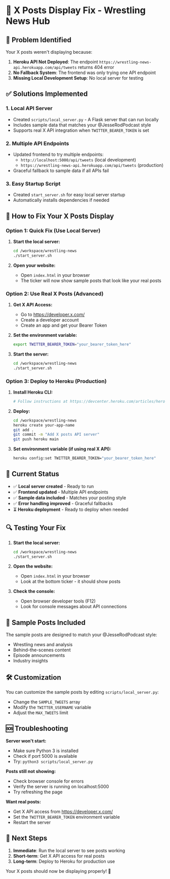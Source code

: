 # 🔧 X Posts Display Fix - Wrestling News Hub

## 🚨 Problem Identified

Your X posts weren't displaying because:

1. **Heroku API Not Deployed**: The endpoint `https://wrestling-news-api.herokuapp.com/api/tweets` returns 404 error
2. **No Fallback System**: The frontend was only trying one API endpoint
3. **Missing Local Development Setup**: No local server for testing

## ✅ Solutions Implemented

### 1. Local API Server
- Created `scripts/local_server.py` - A Flask server that can run locally
- Includes sample data that matches your @JesseRodPodcast style
- Supports real X API integration when `TWITTER_BEARER_TOKEN` is set

### 2. Multiple API Endpoints
- Updated frontend to try multiple endpoints:
  - `http://localhost:5000/api/tweets` (local development)
  - `https://wrestling-news-api.herokuapp.com/api/tweets` (production)
- Graceful fallback to sample data if all APIs fail

### 3. Easy Startup Script
- Created `start_server.sh` for easy local server startup
- Automatically installs dependencies if needed

## 🚀 How to Fix Your X Posts Display

### Option 1: Quick Fix (Use Local Server)

1. **Start the local server:**
   ```bash
   cd /workspace/wrestling-news
   ./start_server.sh
   ```

2. **Open your website:**
   - Open `index.html` in your browser
   - The ticker will now show sample posts that look like your real posts

### Option 2: Use Real X Posts (Advanced)

1. **Get X API Access:**
   - Go to https://developer.x.com/
   - Create a developer account
   - Create an app and get your Bearer Token

2. **Set the environment variable:**
   ```bash
   export TWITTER_BEARER_TOKEN="your_bearer_token_here"
   ```

3. **Start the server:**
   ```bash
   cd /workspace/wrestling-news
   ./start_server.sh
   ```

### Option 3: Deploy to Heroku (Production)

1. **Install Heroku CLI:**
   ```bash
   # Follow instructions at https://devcenter.heroku.com/articles/heroku-cli
   ```

2. **Deploy:**
   ```bash
   cd /workspace/wrestling-news
   heroku create your-app-name
   git add .
   git commit -m "Add X posts API server"
   git push heroku main
   ```

3. **Set environment variable (if using real X API):**
   ```bash
   heroku config:set TWITTER_BEARER_TOKEN="your_bearer_token_here"
   ```

## 🎯 Current Status

- ✅ **Local server created** - Ready to run
- ✅ **Frontend updated** - Multiple API endpoints
- ✅ **Sample data included** - Matches your posting style
- ✅ **Error handling improved** - Graceful fallbacks
- ⏳ **Heroku deployment** - Ready to deploy when needed

## 🔍 Testing Your Fix

1. **Start the local server:**
   ```bash
   cd /workspace/wrestling-news
   ./start_server.sh
   ```

2. **Open the website:**
   - Open `index.html` in your browser
   - Look at the bottom ticker - it should show posts

3. **Check the console:**
   - Open browser developer tools (F12)
   - Look for console messages about API connections

## 📱 Sample Posts Included

The sample posts are designed to match your @JesseRodPodcast style:
- Wrestling news and analysis
- Behind-the-scenes content
- Episode announcements
- Industry insights

## 🛠️ Customization

You can customize the sample posts by editing `scripts/local_server.py`:
- Change the `SAMPLE_TWEETS` array
- Modify the `TWITTER_USERNAME` variable
- Adjust the `MAX_TWEETS` limit

## 🆘 Troubleshooting

**Server won't start:**
- Make sure Python 3 is installed
- Check if port 5000 is available
- Try: `python3 scripts/local_server.py`

**Posts still not showing:**
- Check browser console for errors
- Verify the server is running on localhost:5000
- Try refreshing the page

**Want real posts:**
- Get X API access from https://developer.x.com/
- Set the `TWITTER_BEARER_TOKEN` environment variable
- Restart the server

## 🎉 Next Steps

1. **Immediate**: Run the local server to see posts working
2. **Short-term**: Get X API access for real posts
3. **Long-term**: Deploy to Heroku for production use

Your X posts should now be displaying properly! 🎊